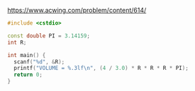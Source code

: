 https://www.acwing.com/problem/content/614/

```c++
#include <cstdio>

const double PI = 3.14159;
int R;

int main() {
  scanf("%d", &R);
  printf("VOLUME = %.3lf\n", (4 / 3.0) * R * R * R * PI);
  return 0;
}
```
